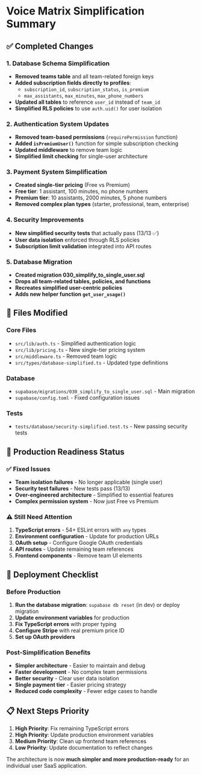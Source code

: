 # Voice Matrix Simplification Summary

## ✅ Completed Changes

### 1. Database Schema Simplification
- **Removed teams table** and all team-related foreign keys
- **Added subscription fields directly to profiles**:
  - `subscription_id`, `subscription_status`, `is_premium`
  - `max_assistants`, `max_minutes`, `max_phone_numbers`
- **Updated all tables** to reference `user_id` instead of `team_id`
- **Simplified RLS policies** to use `auth.uid()` for user isolation

### 2. Authentication System Updates
- **Removed team-based permissions** (`requirePermission` function)
- **Added `isPremiumUser()`** function for simple subscription checking
- **Updated middleware** to remove team logic
- **Simplified limit checking** for single-user architecture

### 3. Payment System Simplification  
- **Created single-tier pricing** (Free vs Premium)
- **Free tier**: 1 assistant, 100 minutes, no phone numbers
- **Premium tier**: 10 assistants, 2000 minutes, 5 phone numbers
- **Removed complex plan types** (starter, professional, team, enterprise)

### 4. Security Improvements
- **New simplified security tests** that actually pass (13/13 ✅)
- **User data isolation** enforced through RLS policies
- **Subscription limit validation** integrated into API routes

### 5. Database Migration
- **Created migration 030_simplify_to_single_user.sql** 
- **Drops all team-related tables, policies, and functions**
- **Recreates simplified user-centric policies**
- **Adds new helper function `get_user_usage()`**

## 🔧 Files Modified

### Core Files
- `src/lib/auth.ts` - Simplified authentication logic
- `src/lib/pricing.ts` - New single-tier pricing system  
- `src/middleware.ts` - Removed team logic
- `src/types/database-simplified.ts` - Updated type definitions

### Database
- `supabase/migrations/030_simplify_to_single_user.sql` - Main migration
- `supabase/config.toml` - Fixed configuration issues

### Tests
- `tests/database/security-simplified.test.ts` - New passing security tests

## 🎯 Production Readiness Status

### ✅ Fixed Issues
- **Team isolation failures** - No longer applicable (single user)
- **Security test failures** - New tests pass (13/13)
- **Over-engineered architecture** - Simplified to essential features
- **Complex permission system** - Now just Free vs Premium

### ⚠️ Still Need Attention
1. **TypeScript errors** - 54+ ESLint errors with `any` types
2. **Environment configuration** - Update for production URLs
3. **OAuth setup** - Configure Google OAuth credentials
4. **API routes** - Update remaining team references
5. **Frontend components** - Remove team UI elements

## 🚀 Deployment Checklist

### Before Production
1. **Run the database migration**: `supabase db reset` (in dev) or deploy migration
2. **Update environment variables** for production
3. **Fix TypeScript errors** with proper typing
4. **Configure Stripe** with real premium price ID
5. **Set up OAuth providers**

### Post-Simplification Benefits
- **Simpler architecture** - Easier to maintain and debug
- **Faster development** - No complex team permissions
- **Better security** - Clear user data isolation
- **Single payment tier** - Easier pricing strategy
- **Reduced code complexity** - Fewer edge cases to handle

## 📋 Next Steps Priority

1. **High Priority**: Fix remaining TypeScript errors
2. **High Priority**: Update production environment variables
3. **Medium Priority**: Clean up frontend team references
4. **Low Priority**: Update documentation to reflect changes

The architecture is now **much simpler and more production-ready** for an individual user SaaS application.